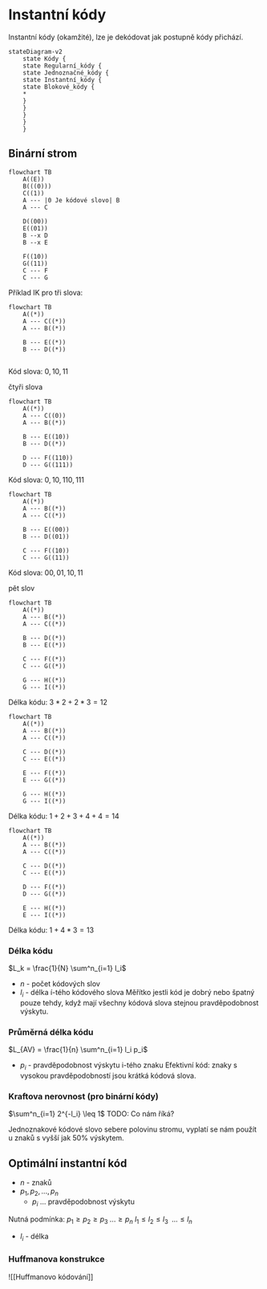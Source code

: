 # Instantní kódy
Instantní kódy (okamžité), lze je dekódovat jak postupně kódy přichází.

``` mermaid
stateDiagram-v2
    state Kódy {
    state Regularní_kódy {
    state Jednoznačné_kódy {
    state Instantní_kódy {
    state Blokové_kódy {
    *
    }
    }
    }
    }
    }
```

## Binární strom
``` mermaid
flowchart TB
    A((E))
    B(((0)))
    C((1))
    A --- |0 Je kódové slovo| B
    A --- C
    
    D((00))
    E((01))
    B --x D
    B --x E
	
    F((10))
    G((11))
    C --- F
    C --- G
```

Příklad IK pro tři slova:
``` mermaid
flowchart TB
	A((*))
    A --- C((*))
    A --- B((*))
    
	B --- E((*))
	B --- D((*))
	
```
Kód slova: $0,10,11$


čtyři slova
``` mermaid
flowchart TB
	A((*))
    A --- C((0))
    A --- B((*))
    
	B --- E((10))
	B --- D((*))
	
	D --- F((110))
	D --- G((111))
```
Kód slova: $0, 10, 110, 111$
``` mermaid
flowchart TB
	A((*))
    A --- B((*))
    A --- C((*))
    
	B --- E((00))
	B --- D((01))
	
	C --- F((10))
	C --- G((11))
```
Kód slova: $00, 01, 10, 11$


pět slov
``` mermaid
flowchart TB
	A((*))
    A --- B((*))
    A --- C((*))
    
	B --- D((*))
	B --- E((*))
	
	C --- F((*))
	C --- G((*))

	G --- H((*))
	G --- I((*))
```
Délka kódu: $3*2+2*3=12$

``` mermaid
flowchart TB
	A((*))
    A --- B((*))
    A --- C((*))
    
	C --- D((*))
	C --- E((*))
	
	E --- F((*))
	E --- G((*))

	G --- H((*))
	G --- I((*))
```
Délka kódu: $1+2+3+4+4 = 14$

``` mermaid
flowchart TB
	A((*))
    A --- B((*))
    A --- C((*))
    
	C --- D((*))
	C --- E((*))
	
	D --- F((*))
	D --- G((*))

	E --- H((*))
	E --- I((*))
```
Délka kódu: $1+4*3 = 13$

### Délka kódu
$L_k = \frac{1}{N} \sum^n_{i=1} l_i$
- $n$ - počet kódových slov
- $l_i$ - délka í-tého kódového slova
Měřítko jestli kód je dobrý nebo špatný pouze tehdy, když mají všechny kódová slova stejnou pravděpodobnost výskytu. 

### Průměrná délka kódu
$L_{AV} = \frac{1}{n} \sum^n_{i=1} l_i p_i$
- $p_i$ - pravděpodobnost výskytu i-tého znaku
Efektivní kód: znaky s vysokou pravděpodobností jsou krátká kódová slova.

### Kraftova nerovnost (pro binární kódy)
$\sum^n_{i=1} 2^{-l_i} \leq 1$
TODO: Co nám říká?

Jednoznakové kódové slovo sebere polovinu stromu, vyplatí se nám použít u znaků s vyšší jak 50% výskytem.

## Optimální instantní kód
- $n$ - znaků
- $p_1, p_2, ..., p_n$
	- $p_i$ ... pravděpodobnost výskytu

Nutná podmínka:
$p_1 \geq p_2 \geq p_3 \; ... \geq p_n$
$l_1 \leq l_2 \leq l_3 \;\; ... \leq l_n$

- $l_i$ - délka 

### Huffmanova konstrukce
![[Huffmanovo kódování]]
